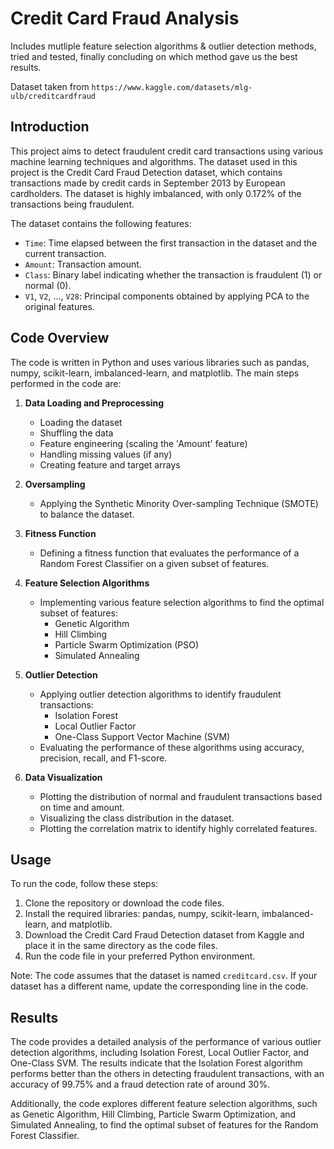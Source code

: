 # Credit Card Fraud Analysis
Includes mutliple feature selection algorithms & outlier detection methods, tried and tested, finally concluding on which method gave us the best results.

Dataset taken from `https://www.kaggle.com/datasets/mlg-ulb/creditcardfraud`

## Introduction
This project aims to detect fraudulent credit card transactions using various machine learning techniques and algorithms. The dataset used in this project is the Credit Card Fraud Detection dataset, which contains transactions made by credit cards in September 2013 by European cardholders. The dataset is highly imbalanced, with only 0.172% of the transactions being fraudulent.

The dataset contains the following features:

- `Time`: Time elapsed between the first transaction in the dataset and the current transaction.
- `Amount`: Transaction amount.
- `Class`: Binary label indicating whether the transaction is fraudulent (1) or normal (0).
- `V1`, `V2`, ..., `V28`: Principal components obtained by applying PCA to the original features.

## Code Overview
The code is written in Python and uses various libraries such as pandas, numpy, scikit-learn, imbalanced-learn, and matplotlib. The main steps performed in the code are:

1. **Data Loading and Preprocessing**
   - Loading the dataset
   - Shuffling the data
   - Feature engineering (scaling the 'Amount' feature)
   - Handling missing values (if any)
   - Creating feature and target arrays

2. **Oversampling**
   - Applying the Synthetic Minority Over-sampling Technique (SMOTE) to balance the dataset.

3. **Fitness Function**
   - Defining a fitness function that evaluates the performance of a Random Forest Classifier on a given subset of features.

4. **Feature Selection Algorithms**
   - Implementing various feature selection algorithms to find the optimal subset of features:
     - Genetic Algorithm
     - Hill Climbing
     - Particle Swarm Optimization (PSO)
     - Simulated Annealing

5. **Outlier Detection**
   - Applying outlier detection algorithms to identify fraudulent transactions:
     - Isolation Forest
     - Local Outlier Factor
     - One-Class Support Vector Machine (SVM)
   - Evaluating the performance of these algorithms using accuracy, precision, recall, and F1-score.

6. **Data Visualization**
   - Plotting the distribution of normal and fraudulent transactions based on time and amount.
   - Visualizing the class distribution in the dataset.
   - Plotting the correlation matrix to identify highly correlated features.

## Usage
To run the code, follow these steps:

1. Clone the repository or download the code files.
2. Install the required libraries: pandas, numpy, scikit-learn, imbalanced-learn, and matplotlib.
3. Download the Credit Card Fraud Detection dataset from Kaggle and place it in the same directory as the code files.
4. Run the code file in your preferred Python environment.

Note: The code assumes that the dataset is named `creditcard.csv`. If your dataset has a different name, update the corresponding line in the code.

## Results
The code provides a detailed analysis of the performance of various outlier detection algorithms, including Isolation Forest, Local Outlier Factor, and One-Class SVM. The results indicate that the Isolation Forest algorithm performs better than the others in detecting fraudulent transactions, with an accuracy of 99.75% and a fraud detection rate of around 30%.

Additionally, the code explores different feature selection algorithms, such as Genetic Algorithm, Hill Climbing, Particle Swarm Optimization, and Simulated Annealing, to find the optimal subset of features for the Random Forest Classifier.
